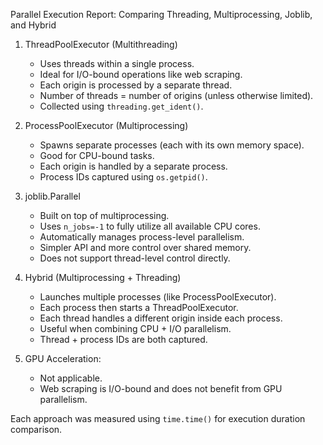 Parallel Execution Report: Comparing Threading, Multiprocessing, Joblib, and Hybrid

1. ThreadPoolExecutor (Multithreading)
   - Uses threads within a single process.
   - Ideal for I/O-bound operations like web scraping.
   - Each origin is processed by a separate thread.
   - Number of threads = number of origins (unless otherwise limited).
   - Collected using `threading.get_ident()`.

2. ProcessPoolExecutor (Multiprocessing)
   - Spawns separate processes (each with its own memory space).
   - Good for CPU-bound tasks.
   - Each origin is handled by a separate process.
   - Process IDs captured using `os.getpid()`.

3. joblib.Parallel
   - Built on top of multiprocessing.
   - Uses `n_jobs=-1` to fully utilize all available CPU cores.
   - Automatically manages process-level parallelism.
   - Simpler API and more control over shared memory.
   - Does not support thread-level control directly.

4. Hybrid (Multiprocessing + Threading)
   - Launches multiple processes (like ProcessPoolExecutor).
   - Each process then starts a ThreadPoolExecutor.
   - Each thread handles a different origin inside each process.
   - Useful when combining CPU + I/O parallelism.
   - Thread + process IDs are both captured.

5. GPU Acceleration:
   - Not applicable.
   - Web scraping is I/O-bound and does not benefit from GPU parallelism.

Each approach was measured using `time.time()` for execution duration comparison.
